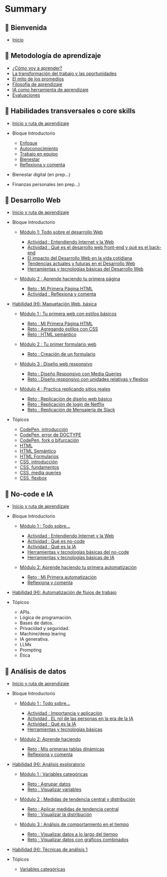 # Summary

## 💜 Bienvenida

* [Inicio](README.md)

## 📑 Metodología de aprendizaje

* [¿Cómo voy a aprender?](curriculum_model/lea_model_01_overview.md)
* [La transformación del trabajo y las oportunidades](curriculum_model/lea_model_02_work.md)
* [El mito de los promedios](curriculum_model/lea_model_03_average.md)
* [Filosofía de aprendizaje](curriculum_model/lea_model_04_philosophy.md)
* [IA como herramienta de aprendizaje](curriculum_model/lea_model_05_ai.md)
* [Evaluaciones](curriculum_model/lea_model_06_assessment.md)

## 🌈 Habilidades transversales o core skills

* [Inicio y ruta de aprendizaje](curriculum_lif/lea_lif_overview.md)

* Bloque Introductorio
  
  * [Enfoque](curriculum_lif/lea_lif_enfoque.md)
  * [Autoconocimiento](curriculum_lif/self_awareness/lea_lif_selfawareness.md)
  * [Trabajo en equipo](curriculum_lif/teamwork/lea_lif_teamwork.md)    
  * [Bienestar](curriculum_lif/wellbeign/lea_lif_wellbeign_intro.md)
  * [Reflexiona y comenta](curriculum_lif/lea_lif_overview_closing.md)

* Bienestar digital (en prep...)

* Finanzas personales (en prep...)

## 💙 Desarrollo Web

* [Inicio y ruta de aprendizaje](curriculum_dev/lea_dev_overview.md)

* Bloque Introductorio
  
  * [Módulo 1: Todo sobre el desarrollo Web](curriculum_dev/activities/00_01_00_all_about.md)
    
    * [Actividad : Entendiendo Internet y la Web](curriculum_dev/activities/00_01_01_internet_web.md)
    * [Actividad : Qué es el desarrollo web front-end y qué es el back-end](curriculum_dev/activities/00_01_02_web_dev.md)
    * [El impacto del Desarrollo Web en la vida cotidiana](curriculum_dev/activities/00_01_03_dev_life.md)
    * [Tendencias actuales y futuras en el Desarrollo Web](curriculum_dev/activities/00_01_04_dev_trends.md)
    * [Herramientas y tecnologías básicas del Desarrollo Web](curriculum_dev/activities/00_01_05_dev_tools.md)
  
  * [Módulo 2 : Aprende haciendo tu primera página](curriculum_dev/activities/00_02_00_practice.md)
    
    * [Reto : Mi Primera Página HTML](curriculum_dev/activities/00_02_01_myfirst.md)
    * [Actividad : Reflexiona y comenta](curriculum_dev/activities/00_02_02_close.md)

* [Habilidad (H): Maquetación Web, básica](curriculum_dev/activities/01_00_00_overview.md)
  
  * [Módulo 1 : Tu primera web con estilos básicos](curriculum_dev/activities/01_01_00_modulo_myFirstWeb.md)
    
    * [Reto : Mi Primera Página HTML](curriculum_dev/activities/01_01_01_project_myFirstWeb.md)
    * [Reto : Agregando estilos con CSS](curriculum_dev/activities/01_01_02_project_add_CSS.md)
    * [Reto : HTML semántico](curriculum_dev/activities/01_01_03_project_semantic_HTML.md)
  
  * [Módulo 2 : Tu primer formulario web](curriculum_dev/activities/01_02_00_modulo_form.md)
    
    * [Reto : Creación de un formulario](curriculum_dev/activities/01_02_01_project_formulario.md)
  
  * [Módulo 3 : Diseño web responsivo](curriculum_dev/activities/01_03_00_modulo_responsive.md)
    
    * [Reto : Diseño Responsivo con Media Queries](curriculum_dev/activities/01_03_01_project_responsive_mediaqueries.md)
    * [Reto : Diseño responsivo con unidades relativas y flexbox](curriculum_dev/activities/01_03_02_project_responsive_flexbox.md)
  
  * [Módulo 4 : Practica replicando sitios reales](curriculum_dev/activities/01_04_00_modulo_replications.md)
    
    * [Reto : Replicación de diseño web básico](curriculum_dev/activities/01_04_01_project_replications_basic.md)
    * [Reto : Replicación de login de Netflix](curriculum_dev/activities/01_04_02_project_replications_netflix.md)
    * [Reto : Replicación de Mensajería de Slack](curriculum_dev/activities/01_04_03_project_replications_slack.md)

* Tópicos
  
  * [CodePen, introducción](curriculum_dev/topics/editors_codepen.md)
  * [CodePen, error de DOCTYPE](curriculum_dev/topics/editors_codepen_doctype.md)
  * [CodePen, fork o bifurcación](curriculum_dev/topics/editors_codepen_fork.md)
  * [HTML](curriculum_dev/topics/html.md)
  * [HTML Semántico](curriculum_dev/topics/html_semantic.md)
  * [HTML Formularios](curriculum_dev/topics/html_forms.md)
  * [CSS, introducción](curriculum_dev/topics/css_intro.md)
  * [CSS, fundamentos](curriculum_dev/topics/css_fundamentos.md)
  * [CSS, media queries](curriculum_dev/topics/css_media_queries.md)
  * [CSS, flexbox](curriculum_dev/topics/css_flexbox.md)

## 💚 No-code e IA

* [Inicio y ruta de aprendizaje](curriculum_noc/lea_noc_overview.md)

* Bloque Introductorio
  
  * [Módulo 1 : Todo sobre...](curriculum_noc/activities/00_01_00_noc_all_about.md)
    
    * [Actividad : Entendiendo Internet y la Web](curriculum_noc/activities/00_01_01_internet_web.md)
    * [Actividad : Qué es no-code](curriculum_noc/activities/00_01_02_noc_activity_que_es.md)
    * [Actividad : Qué es la IA](curriculum_noc/activities/00_01_03_ai_activity_que_es.md)
    * [Herramientas y tecnologías básicas del no-code](curriculum_noc/activities/00_01_04_noc_activity_tools.md)
    * [Herramientas y tecnologías básicas de IA](curriculum_noc/activities/00_01_05_ai_activity_tools.md)
  
  * [Módulo 2: Aprende haciendo tu primera automatización](curriculum_noc/activities/00_02_00_practice.md)
    
    * [Reto : Mi Primera automatización](curriculum_noc/activities/00_02_01_myfirst.md)
    * [Reflexiona y comenta](curriculum_noc/activities/00_02_02_close.md)

* [Habilidad (H): Automatización de flujos de trabajo]()

* Tópicos
  
  * APIs.
  * Lógica de programación.
  * Bases de datos.
  * Privacidad y seguridad.
  * Machine/deep learing
  * IA generativa.
  * LLMs
  * Prompting
  * Ética

## 🧡 Análisis de datos

* [Inicio y ruta de aprendizaje](curriculum_dat/lea_dat_overview.md)

* Bloque Introductorio
  
  * [Módulo 1 : Todo sobre...](curriculum_dat/activities/00_01_00_dat_all_about.md)
    
    * [Actividad : Importancia y aplicación](curriculum_dat/activities/00_01_01_dat_activity_que_es.md)
    * [Actividad . EL rol de las personas en la era de la IA](curriculum_dat/activities/00_01_03_dat_activity_ai.md)
    * [Actividad : Qué es la IA](curriculum_dat/activities/00_01_04_dat_activity_ai_que_es.md)
    * [Herramientas y tecnologías básicas](curriculum_dat/activities/00_01_05_dat_read_tools.md)
  
  * [Módulo 2: Aprende haciendo](curriculum_dat/activities/00_02_00_dat_practice.md)
    
    * [Reto : Mis primeras tablas dinámicas](curriculum_dat/activities/00_02_01_dat_myfirst.md)
    * [Reflexiona y comenta](curriculum_dat/activities/00_02_02_dat_close.md)

* [Habilidad (H): Análisis exploratorio](curriculum_dat/activities/01_00_00_dat_overview.md)
  
  * [Módulo 1 : Variables categóricas](curriculum_dat/activities/01_01_00_dat_variablescategoricas.md)
    
    * [Reto : Agrupar datos](curriculum_dat/activities/01_01_01_dat_myfirstanalisis.md)
    * [Reto : Visualizar variables](curriculum_dat/activities/01_01_02_dat_viewanalisis.md)
  
  * [Módulo 2 : Medidas de tendencia central y distribución](curriculum_dat/activities/01_02_00_dat_tendenciacentral.md)
    
    * [Reto : Aplicar medidas de tendencia central](curriculum_dat/activities/01_02_01_dat_medidas.md)
    * [Reto : Visualizar la distribución](curriculum_dat/activities/01_02_02_dat_distribuicion.md)
  
  * [Módulo 3 : Análisis de comportamiento en el tiempo](curriculum_dat/activities/01_03_00_dat_vizulizareneltiempo.md)
 
    * [Reto : Visualizar datos a lo largo del tiempo](curriculum_dat/activities/01_03_01_dat_graficolinea.md)
    * [Reto : Visualizar datos con gráficos combinados](curriculum_dat/activities/01_03_02_dat_graficocombinado.md)

* [Habilidad (H): Técnicas de análisis 1]()

* Tópicos
  
  * [Variables categóricas]()
